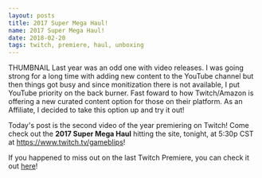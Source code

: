 ```yaml
---
layout: posts
title: 2017 Super Mega Haul! 
name: 2017 Super Mega Haul!
date: 2018-02-20
tags: twitch, premiere, haul, unboxing
---
```

THUMBNAIL Last year was an odd one with video releases. I was going strong for a long time with adding new content to the YouTube channel but then things got busy and since monitization there is not available, I put YouTube priority on the back burner. Fast foward to how Twitch/Amazon is offering a new curated content option for those on their platform. As an Affiliate, I decided to take this option up and try it out!

Today's post is the second video of the year premiering on Twitch! Come check out the <b>2017 Super Mega Haul</b> hitting the site, tonight, at 5:30p CST at <a href="https://www.twitch.tv/gameblips">https://www.twitch.tv/gameblips</a>!

If you happened to miss out on the last Twitch Premiere, you can check it out <a href="https://www.twitch.tv/videos/227762646">here</a>!
